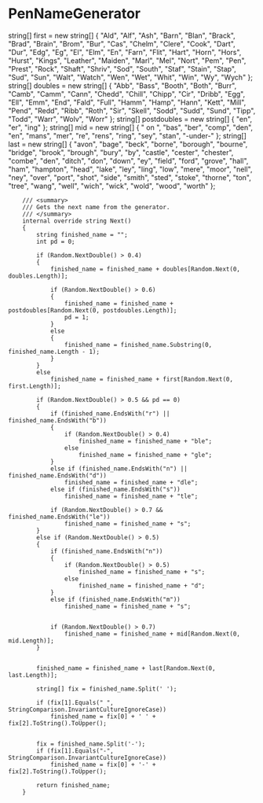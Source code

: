 # PenNameGenerator
string[] first = new string[] { "Ald", "Alf", "Ash", "Barn", "Blan", "Brack", "Brad", "Brain", "Brom", "Bur", "Cas", "Chelm", "Clere",
            "Cook", "Dart", "Dur", "Edg", "Eg", "El", "Elm", "En", "Farn", "Flit", "Hart", "Horn", "Hors", "Hurst", "Kings", "Leather", "Maiden",
            "Marl", "Mel", "Nort", "Pem", "Pen", "Prest", "Rock", "Shaft", "Shriv", "Sod", "South", "Staf", "Stain", "Stap", "Sud", "Sun", "Walt",
            "Watch", "Wen", "Wet", "Whit", "Win", "Wy", "Wych" };
        string[] doubles = new string[] { "Abb", "Bass", "Booth", "Both", "Burr", "Camb", "Camm", "Cann", "Chedd", "Chill", "Chipp", "Cir",
            "Dribb", "Egg", "Ell", "Emm", "End", "Fald", "Full", "Hamm", "Hamp", "Hann", "Kett", "Mill", "Pend", "Redd", "Ribb", "Roth", "Sir",
            "Skell", "Sodd", "Sudd", "Sund", "Tipp", "Todd", "Warr", "Wolv", "Worr" };
        string[] postdoubles = new string[] { "en", "er", "ing" };
        string[] mid = new string[] { " on ", "bas", "ber", "comp", "den", "en", "mans", "mer", "re", "rens", "ring", "sey", "stan", "-under-" };
        string[] last = new string[] { "avon", "bage", "beck", "borne", "borough", "bourne", "bridge", "brook", "brough", "bury", "by", "castle",
            "cester", "chester", "combe", "den", "ditch", "don", "down", "ey", "field", "ford", "grove", "hall", "ham", "hampton", "head", "lake",
            "ley", "ling", "low", "mere", "moor", "nell", "ney", "over", "port", "shot", "side", "smith", "sted", "stoke", "thorne", "ton", "tree",
            "wang", "well", "wich", "wick", "wold", "wood", "worth" };
 
        /// <summary>
        /// Gets the next name from the generator.
        /// </summary>
        internal override string Next()
        {
            string finished_name = "";
            int pd = 0;
 
            if (Random.NextDouble() > 0.4)
            {
                finished_name = finished_name + doubles[Random.Next(0, doubles.Length)];
 
                if (Random.NextDouble() > 0.6)
                {
                    finished_name = finished_name + postdoubles[Random.Next(0, postdoubles.Length)];
                    pd = 1;
                }
                else
                {
                    finished_name = finished_name.Substring(0, finished_name.Length - 1);
                }
            }
            else
                finished_name = finished_name + first[Random.Next(0, first.Length)];
 
            if (Random.NextDouble() > 0.5 && pd == 0)
            {
                if (finished_name.EndsWith("r") || finished_name.EndsWith("b"))
                {
                    if (Random.NextDouble() > 0.4)
                        finished_name = finished_name + "ble";
                    else
                        finished_name = finished_name + "gle";
                }
                else if (finished_name.EndsWith("n") || finished_name.EndsWith("d"))
                    finished_name = finished_name + "dle";
                else if (finished_name.EndsWith("s"))
                    finished_name = finished_name + "tle";
 
                if (Random.NextDouble() > 0.7 && finished_name.EndsWith("le"))
                    finished_name = finished_name + "s";
            }
            else if (Random.NextDouble() > 0.5)
            {
                if (finished_name.EndsWith("n"))
                {
                    if (Random.NextDouble() > 0.5)
                        finished_name = finished_name + "s";
                    else
                        finished_name = finished_name + "d";
                }
                else if (finished_name.EndsWith("m"))
                    finished_name = finished_name + "s";
 
 
                if (Random.NextDouble() > 0.7)
                    finished_name = finished_name + mid[Random.Next(0, mid.Length)];
            }
 
 
            finished_name = finished_name + last[Random.Next(0, last.Length)];
 
            string[] fix = finished_name.Split(' ');
 
            if (fix[1].Equals(" ", StringComparison.InvariantCultureIgnoreCase))
                finished_name = fix[0] + ' ' + fix[2].ToString().ToUpper();
 
 
            fix = finished_name.Split('-');
            if (fix[1].Equals("-", StringComparison.InvariantCultureIgnoreCase))
                finished_name = fix[0] + '-' + fix[2].ToString().ToUpper();
 
            return finished_name;
        }
